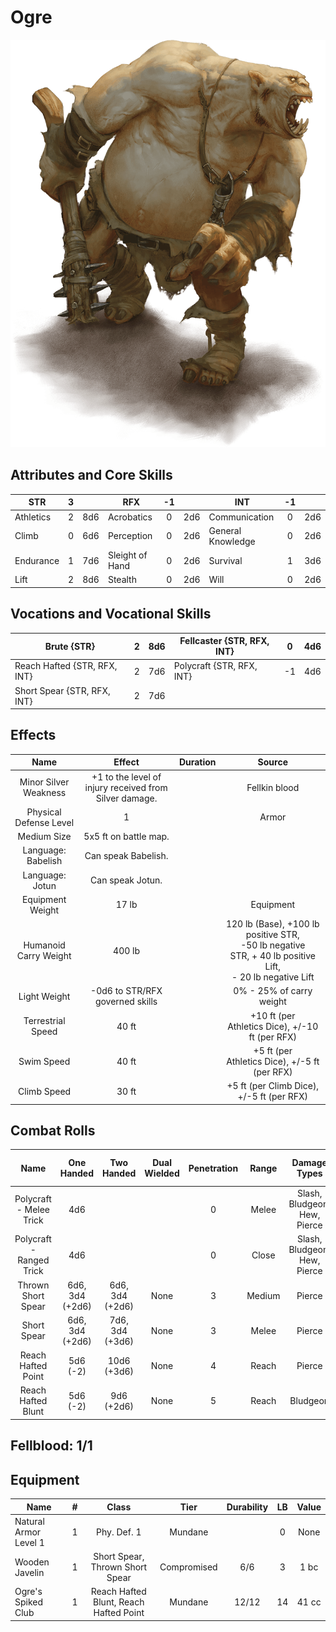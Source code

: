 # Ogre

![NotMyImage](Ogre.png)

## Attributes and Core Skills

| STR       | 3 |    | RFX             | -1 |    | INT               | -1 |    |
| --------- | :-: | :-: | --------------- | :-: | :-: | ----------------- | :-: | :-: |
| Athletics | 2 | 8d6 | Acrobatics      | 0 | 2d6 | Communication     | 0 | 2d6 |
| Climb     | 0 | 6d6 | Perception      | 0 | 2d6 | General Knowledge | 0 | 2d6 |
| Endurance | 1 | 7d6 | Sleight of Hand | 0 | 2d6 | Survival          | 1 | 3d6 |
| Lift      | 2 | 8d6 | Stealth         | 0 | 2d6 | Will              | 0 | 2d6 |

## Vocations and Vocational Skills

| Brute {STR}        | 2 | 8d6 | Fellcaster {STR, RFX, INT} | 0  | 4d6 |
| ------------------ | :-: | :-: | ---------------- | -- | --- |
| Reach Hafted {STR, RFX, INT} | 2 | 7d6 | Polycraft {STR, RFX, INT}  | -1 | 4d6 |
| Short Spear {STR, RFX, INT}  | 2 | 7d6 |                  |    |     |

## Effects

|          Name          |                            Effect                            | Duration |                                                       Source                                                       |
| :---------------------: | :-----------------------------------------------------------: | :------: | :-----------------------------------------------------------------------------------------------------------------: |
|  Minor Silver Weakness  | +1 to the level of injury received from Silver damage. |          |                                                    Fellkin blood                                                    |
| Physical Defense Level |                               1                               |          |                                                        Armor                                                        |
|       Medium Size       |                     5x5 ft on battle map.                     |          |                                                                                                                    |
|   Language: Babelish   |                      Can speak Babelish.                      |          |                                                                                                                    |
|     Language: Jotun     |                       Can speak Jotun.                       |          |                                                                                                                    |
|    Equipment Weight    |                             17 lb                             |          |                                                      Equipment                                                      |
|  Humanoid Carry Weight  |                            400 lb                            |          | 120 lb (Base), +100 lb positive STR,<br />-50 lb negative STR, + 40 lb positive Lift,<br />- 20 lb negative Lift |
|      Light Weight      |                -0d6 to STR/RFX governed skills                |          |                                              0% - 25% of carry weight                                              |
| Terrestrial Speed |                             40 ft                             |          |                                +10 ft (per Athletics Dice), +/-10 ft (per RFX)                                |
|   Swim Speed   |                             40 ft                             |          |                              +5 ft (per Athletics Dice), +/-5 ft (per RFX)                              |
|  Climb Speed  |                             30 ft                             |          |                                +5 ft (per Climb Dice), +/-5 ft (per RFX)                                |

## Combat Rolls

|           Name           |   One<br />Handed   |   Two<br />Handed   | Dual<br />Wielded | Penetration | Range |      Damage<br />Types      | Engageable<br />Opponents | Area Of<br />Effect | Resource<br />Class |
| :----------------------: | :------------------: | :------------------: | :---------------: | :---------: | :----: | :--------------------------: | :-----------------------: | :-----------------: | :-----------------: |
| Polycraft - Melee Trick |         4d6         |                      |                  |      0      | Melee | Slash, Bludgeon, Hew, Pierce |           Rapid           |                    |        None        |
| Polycraft - Ranged Trick |         4d6         |                      |                  |      0      | Close | Slash, Bludgeon, Hew, Pierce |         Standard         |                    |        None        |
|    Thrown Short Spear    | 6d6, 3d4<br />(+2d6) | 6d6, 3d4<br />(+2d6) |       None       |      3      | Medium |            Pierce            |         Standard         |        None        |        None        |
|       Short Spear       | 6d6, 3d4<br />(+2d6) | 7d6, 3d4<br />(+3d6) |       None       |      3      | Melee |            Pierce            |        Spear Rapid        |        None        |        None        |
|    Reach Hafted Point    |    5d6<br />(-2)    |   10d6<br />(+3d6)   |       None       |      4      | Reach |            Pierce            |           Rapid           |        None        |        None        |
|    Reach Hafted Blunt    |    5d6<br />(-2)    |   9d6<br />(+2d6)   |       None       |      5      | Reach |           Bludgeon           |           Rapid           |        None        |        None        |

## Fellblood: 1/1

## Equipment

| Name                  | # |                 Class                 |    Tier    | Durability | LB | Value |
| --------------------- | :-: | :------------------------------------: | :---------: | :--------: | :-: | :---: |
| Natural Armor Level 1 | 1 |              Phy. Def. 1              |   Mundane   |            | 0 | None |
| Wooden Javelin  | 1 |    Short Spear, Thrown Short Spear    | Compromised |    6/6    | 3 | 1 bc |
| Ogre's Spiked Club    | 1 | Reach Hafted Blunt, Reach Hafted Point |   Mundane   |   12/12   | 14 | 41 cc |
